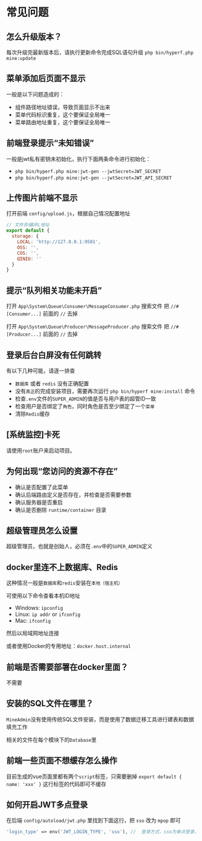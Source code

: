 # 常见问题

## 怎么升级版本？
每次升级完最新版本后，请执行更新命令完成SQL语句升级 `php bin/hyperf.php mine:update`

## 菜单添加后页面不显示
一般是以下问题造成的：
- 组件路径地址错误，导致页面显示不出来
- 菜单代码标识重复，这个要保证全局唯一
- 菜单路由地址重复，这个要保证全局唯一

## 前端登录提示“未知错误”
一般是jwt私有密钥未初始化，执行下面两条命令进行初始化：
- `php bin/hyperf.php mine:jwt-gen --jwtSecret=JWT_SECRET`
- `php bin/hyperf.php mine:jwt-gen --jwtSecret=JWT_API_SECRET`

## 上传图片前端不显示
打开前端 `config/upload.js`，根据自己情况配置地址
```js
// 文件存储URL地址
export default {
  storage: {
    LOCAL: 'http://127.0.0.1:9501',
    OSS: '',
    COS: '',
    QINIU: ''
  }
}
```

## 提示“队列相关功能未开启”
打开 `App\System\Queue\Consumer\MessageConsumer.php`
搜索文件 把 `//#[Consumer...]` 前面的 `//` 去掉

打开 `App\System\Queue\Producer\MessageProducer.php`
搜索文件 把 `//#[Producer...]` 前面的 `//` 去掉

## 登录后台白屏没有任何跳转
有以下几种可能，请逐一排查
- `数据库` 或者 `redis` 没有正确配置
- 没有`真正`的完成安装项目，需要再次运行 `php bin/hyperf mine:install` 命令
- 检查`.env`文件的`SUPER_ADMIN`的值是否与用户表的超管ID一致
- 检查用户是否绑定了`角色`，同时角色是否至少绑定了一个`菜单`
- 清除`Redis`缓存

## [系统监控]卡死
请使用`root`账户来启动项目。

## 为何出现“您访问的资源不存在”
- 确认是否配置了此菜单
- 确认后端路由定义是否存在，并检查是否需要参数
- 确认服务器是否重启
- 确认是否删除 `runtime/container` 目录

## 超级管理员怎么设置
超级管理员，也就是创始人，必须在`.env`中的`SUPER_ADMIN`定义

## docker里连不上数据库、Redis
这种情况一般是`数据库`和`redis`安装在`本地（宿主机）`

可使用以下命令查看本机ID地址
- Windows: `ipconfig`
- Linux: `ip addr` or `ifconfig`
- Mac: `ifconfig`

然后以局域网地址连接

或者使用Docker的专用地址：`docker.host.internal`

## 前端是否需要部署在docker里面？
不需要

## 安装的SQL文件在哪里？
`MineAdmin`没有使用传统SQL文件安装，而是使用了数据迁移工具进行建表和数据填充工作

相关的文件在每个模块下的`Database`里

## 前端一些页面不想缓存怎么操作
目前生成的vue页面里都有两个`script`标签，只需要删掉 `export default { name: 'xxx' }` 这行标签的代码即可不缓存

## 如何开启JWT多点登录
在后端 `config/autoload/jwt.php` 里找到下面这行，把 `sso` 改为 `mpop` 即可
```php
'login_type' => env('JWT_LOGIN_TYPE', 'sso'), //  登录方式，sso为单点登录，mpop为多点登录
```
